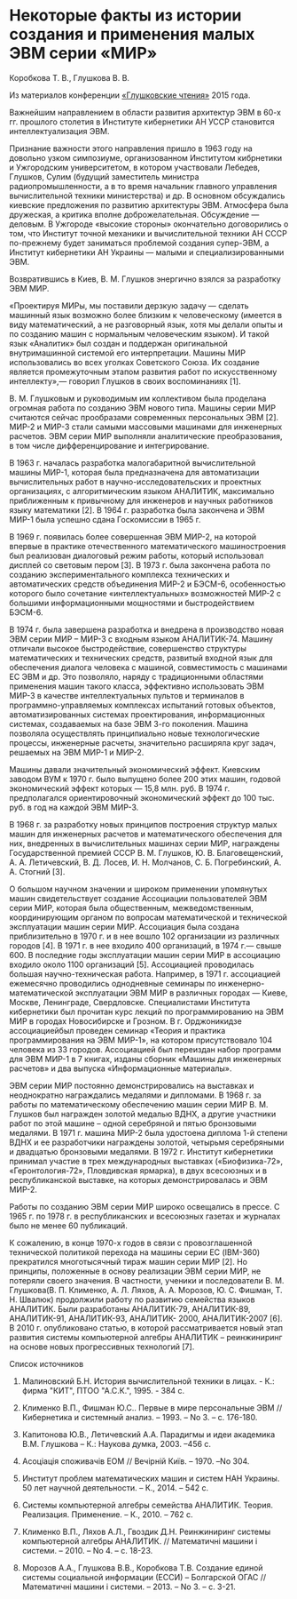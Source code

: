 # Некоторые факты из истории создания и применения малых ЭВМ серии «МИР»

Коробкова Т. В., Глушкова В. В.

Из материалов конференции [«Глушковские чтения»](index.md) 2015 года.

Важнейшим направлением в области развития архитектур ЭВМ в 60-х гг. прошлого столетия в Институте кибернетики АН УССР становится интеллектуализация ЭВМ.

Признание важности этого направления пришло в 1963 году на довольно узком симпозиуме, организованном Институтом кибрнетики и Ужгородским университетом, в котором участвовали Лебедев, Глушков, Сулим (будущий заместитель министра радиопромышленности, а в то время начальник главного управления вычислительной техники министерства) и др. В основном обсуждались киевские предложения по развитию архитектуры ЭВМ. Атмосфера была дружеская, а критика вполне доброжелательная. Обсуждение — деловым. В Ужгороде «высокие стороны» окончательно договорились о том, что Институт точной механики и вычислительной техники АН СССР по-прежнему будет заниматься проблемой создания супер-ЭВМ, а Институт кибернетики АН Украины — малыми и специализированными ЭВМ.

Возвратившись в Киев, В. М. Глушков энергично взялся за разработку ЭВМ МИР.

«Проектируя МИРы, мы поставили дерзкую задачу — сделать машинный язык возможно более близким к человеческому (имеется в виду математический, а не разговорный язык, хотя мы делали опыты и по созданию машин с нормальным человеческим языком). И такой язык «Аналитик» был создан и поддержан оригинальной внутримашинной системой его интерпретации. Машины МИР использовались во всех уголках Советского Союза. Их создание является промежуточным этапом развития работ по искусственному интеллекту»,— говорил Глушков в своих воспоминаниях [1].

В. М. Глушковым и руководимым им коллективом была проделана огромная работа по созданию ЭВМ нового типа. Машины серии МИР считаются сейчас прообразами современных персональных ЭВМ [2]. МИР-2 и МИР-3 стали самыми массовыми машинами для инженерных расчетов. ЭВМ серии МИР выполняли аналитические преобразования, в том числе дифференцирование и интегрирование.

В 1963 г. началась разработка малогабаритной вычислительной машины МИР-1, которая была предназначена для автоматизации вычислительных работ в научно-исследовательских и проектных организациях, с алгоритмическим языком АНАЛИТИК, максимально приближенным к привычному для инженеров и научных работников языку математики [2]. В 1964 г. разработка была закончена и ЭВМ МИР-1 была успешно сдана Госкомиссии в 1965 г.

В 1969 г. появилась более совершенная ЭВМ МИР-2, на которой впервые в практике отечественного математического машиностроения был реализован диалоговый режим работы, который использовал дисплей со световым пером [3]. В 1973 г. была закончена работа по созданию экспериментального комплекса технических и автоматических средств объединения МИР-2 и БЭСМ-6, особенностью которого было сочетание «интеллектуальных» возможностей МИР-2 с большими информационными мощностями и быстродействием БЭСМ-6.

В 1974 г. была завершена разработка и внедрена в производство новая ЭВМ серии МИР – МИР-3 с входным языком АНАЛИТИК-74. Машину отличали высокое быстродействие, совершенство структуры математических и технических средств, развитый входной язык для обеспечения диалога человека с машиной, совместимость с машинами ЕС ЭВМ и др. Это позволяло, наряду с традиционными областями применения машин такого класса, эффективно использовать ЭВМ МИР-3 в качестве интеллектуальных пультов и терминалов в программно-управляемых комплексах испытаний готовых объектов, автоматизированных системах проектирования, информационных системах, создаваемых на базе ЭВМ 3-го поколения. Машина позволяла осуществлять принципиально новые технологические процессы, инженерные расчеты, значительно расширяла круг задач, решаемых на ЭВМ МИР-1 и МИР-2.

Машины давали значительный экономический эффект. Киевским заводом ВУМ к 1970 г. было выпущено более 200 этих машин, годовой экономический эффект которых — 15,8 млн. руб. В 1974 г. предполагался ориентировочный экономический эффект до 100 тыс. руб. в год на каждой ЭВМ МИР-3.

В 1968 г. за разработку новых принципов построения структур малых машин для инженерных расчетов и математического обеспечения для них, внедренных в вычислительных машинах серии МИР, награждены Государственной премией СССР В. М. Глушков, Ю. В. Благовещенский, А. А. Летичевский, В. Д. Лосев, И. Н. Молчанов, С. Б. Погребинский, А. А. Стогний [3].

О большом научном значении и широком применении упомянутых машин свидетельствует создание Ассоциации пользователей ЭВМ серии МИР, которая была общественным, межведомственным, координирующим органом по вопросам математической и технической эксплуатации машин серии МИР. Ассоциация была создана приблизительно в 1970 г. и в нее вошло 102 организации из различных городов [4]. В 1971 г. в нее входило 400 организаций, в 1974 г.— свыше 600. В последние годы эксплуатации машин серии МИР в ассоциацию входило около 1100 организаций [5]. Ассоциацией проводилась большая научно-техническая работа. Например, в 1971 г. ассоциацией ежемесячно проводились однодневные семинары по инженерно-математической эксплуатации ЭВМ МИР в различных городах — Киеве, Москве, Ленинграде, Свердловске. Специалистами Института кибернетики был прочитан курс лекций по программированию на ЭВМ МИР в городах Новосибирске и Грозном. В г. Орджоникидзе ассоциациейбыл проведен семинар «Теория и практика программирования на ЭВМ МИР-1», на котором присутствовало 104 человека из 33 городов. Ассоциацией был переиздан набор программ для ЭВМ МИР-1 в 7 книгах, изданы сборник «Машины для инженерных расчетов» и два выпуска «Информационные материалы».

ЭВМ серии МИР постоянно демонстрировались на выставках и неоднократно награждались медалями и дипломами. В 1968 г. за работы по математическому обеспечению машин серии МИР В. М. Глушков был награжден золотой медалью ВДНХ, а другие участники работ по этой машине – одной серебряной и пятью бронзовыми медалями. В 1971 г. машина МИР-2 была удостоена диплома 1-й степени ВДНХ и ее разработчики награждены золотой, четырьмя серебряными и двадцатью бронзовыми медалями. В 1972 г. Институт кибернетики принимал участие в трех международных выставках («Биофизика-72», «Геронтология-72», Пловдивская ярмарка), в двух всесоюзных и в республиканской выставке, на которых демонстрировалась и ЭВМ МИР-2.

Работы по созданию ЭВМ серии МИР широко освещались в прессе. С 1965 г. по 1978 г. в республиканских и всесоюзных газетах и журналах было не менее 60 публикаций.

К сожалению, в конце 1970-х годов в связи с провозглашенной технической политикой перехода на машины серии ЕС (IВМ-360) прекратился многотысячный тираж машин серии МИР [2]. Но принципы, положенные в основу реализации ЭВМ серии МИР, не потеряли своего значения. В частности, ученики и последователи В. М. Глушкова(В. П. Клименко, А. Л. Ляхов, А. А. Морозов, Ю. С. Фишман, Т. Н. Швалюк) продолжили работу по развитию семейства языков АНАЛИТИК. Были разработаны АНАЛИТИК-79, АНАЛИТИК-89, АНАЛИТИК-91, АНАЛИТИК-93, АНАЛИТИК- 2000, АНАЛИТИК-2007 [6]. В 2010 г. опубликовано статью, в которой рассматривается новый этап развития системы компьютерной алгебры АНАЛИТИК – реинжиниринг на основе новых прогрессивных технологий [7].

Список источников

1. Малиновский Б.Н. История вычислительной техники в лицах. - К.: фирма "КИТ", ПТОО "А.С.К.", 1995. - 384 с.

2. Клименко В.П., Фишман Ю.С.. Первые в мире персональные ЭВМ // Кибернетика и системный анализ. – 1993. – No 3. – с. 176-180.

3. Капитонова Ю.В., Летичевский А.А. Парадигмы и идеи академика В.М. Глушкова – К.: Наукова думка, 2003. –456 с.

4. Асоціація споживачів ЕОМ // Вечірній Київ. – 1970. –No 304.

5. Институт проблем математических машин и систем НАН Украины. 50 лет научной деятельности. – К., 2014. – 542 с.

6. Системы компьютерной алгебры семейства АНАЛИТИК. Теория. Реализация. Применение. – К., 2010. – 762 с.

7. Клименко В.П., Ляхов А.Л., Гвоздик Д.Н. Реинжиниринг системы компьютерной алгебры АНАЛИТИК. // Математичні машини і системи. – 2010. – No 4. – с. 18-23.

8. Морозов А.А., Глушкова В.В., Коробкова Т.В. Создание единой системы социальной информации (ЕССИ) – Болгарской ОГАС // Математичні машини і системи. – 2013. – No 3. – с. 3-21.